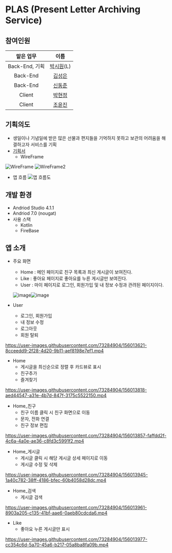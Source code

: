 PLAS (Present Letter Archiving Service)
===================
## 참여인원
|맡은 업무|이름|
|:------:|:---:|
|Back-End, 기획|[박시원](https://github.com/tldnjs324)(L)|
|Back-End|[김성은](https://github.com/EUNA-319)|
|Back-End|[신동준](https://github.com/dongjun0128)|
|Client|[박현정](https://github.com/hyeonjeongs)|
|Client|[조윤진](https://github.com/cyjadela)|

## 기획의도
- 생일이나 기념일에 받은 많은 선물과 편지들을 기억하지 못하고 보관의 어려움을 해결하고자 서비스를 기획
- [기획서](https://github.com/tldnjs324/S2_Archiving/files/8148791/_s2archiving_0.3.pdf)
  - WireFrame

 ![WireFrame](https://user-images.githubusercontent.com/70315475/155646426-ae64e42e-ff9e-4b63-bf16-42dd93fbdf42.jpg)
 ![WireFrame2](https://user-images.githubusercontent.com/70315475/155646595-7be6599d-4669-4725-8afb-acc105377ef5.jpg)

  - 앱 흐름
  ![앱 흐름도](https://user-images.githubusercontent.com/70315475/155649432-c0f88bb5-8f93-4c21-8e65-92d7e0211258.jpg)


## 개발 환경
- Andriod Studio 4.1.1
- Andriod 7.0 (nougat)
- 사용 스택
  - Kotlin
  - FireBase

## 앱 소개
- 주요 화면
  * Home : 메인 페이지로 친구 목록과 최신 게시글이 보여진다.
  * Like : 좋아요 페이지로 좋아요를 누른 게시글만 보여진다.
  * User : 마이 페이지로 로그인, 회원가입 및 내 정보 수정과 관려된 페이지이다.

  ![image](https://user-images.githubusercontent.com/73284904/155993524-e3c08dd6-7a39-4ccc-b67b-9b6c040eec90.png)![image](https://user-images.githubusercontent.com/73284904/155993364-f4606de1-e552-4879-a4ec-66e23f6e7cb6.png)


- User
  - 로그인, 회원가입
  - 내 정보 수정
  - 로그아웃
  - 회원 탈퇴


https://user-images.githubusercontent.com/73284904/156013621-8cceedd9-2f28-4d20-9b11-aef8198e7ef1.mp4


 - Home
    - 게시글을 최신순으로 정렬 후 카드뷰로 표시
    - 친구추가
    - 즐겨찾기


https://user-images.githubusercontent.com/73284904/156013818-aed44547-a31e-4b7d-847f-3175c5522150.mp4



 - Home_친구
    - 친구 이름 클릭 시 친구 화면으로 이동
    - 문자, 전화 연결
    - 친구 정보 편집


https://user-images.githubusercontent.com/73284904/156013857-faffdd2f-4c6a-4a0e-ae36-c8fd3c5991f2.mp4


 - Home_게시글
    - 게시글 클릭 시 해당 게시글 상세 페이지로 이동
    - 게시글 수정 및 삭제


https://user-images.githubusercontent.com/73284904/156013945-1a40c782-38ff-4186-bfec-60b4058d28dc.mp4



 - Home_검색
    - 게시글 검색


https://user-images.githubusercontent.com/73284904/156013961-8903a205-c135-41bf-aae6-0aeb80cdcda6.mp4



 - Like
    - 좋아요 누른 게시글만 표시


https://user-images.githubusercontent.com/73284904/156013977-cc354c6d-5a70-45a6-b217-05a8ba8fa09b.mp4









